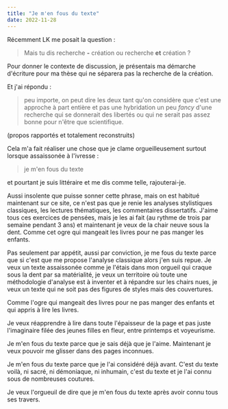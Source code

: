 ```yaml
---
title: "Je m'en fous du texte"
date: 2022-11-28
---
```


Récemment LK me posait la question : 

> Mais tu dis recherche **-** création ou recherche **et** création ?

Pour donner le contexte de discussion, je présentais ma démarche d'écriture pour ma thèse qui ne séparera pas la recherche de la création. 

Et j'ai répondu : 

> peu importe, on peut dire les deux tant qu'on considère que c'est une approche à part entière et pas une hybridation un peu *fancy* d'une recherche qui se donnerait des libertés ou qui ne serait pas assez bonne pour n'être que scientifique. 

(propos rapportés et totalement reconstruits)

Cela m'a fait réaliser une chose que je clame orgueilleusement surtout lorsque assaissonée à l'ivresse : 

> je m'en fous du texte

et pourtant je suis littéraire et me dis comme telle, rajouterai-je. 

Aussi insolente que puisse sonner cette phrase, mais on est habitué maintenant sur ce site, ce n'est pas que je renie les analyses stylistiques classiques, les lectures thématiques, les commentaires dissertatifs. J'aime tous ces exercices de pensées, mais je les ai fait (au rythme de trois par semaine pendant 3 ans) et maintenant je veux de la chair neuve sous la dent. Comme cet ogre qui mangeait les livres pour ne pas manger les enfants. 

Pas seulement par appétit, aussi par conviction, je me fous du texte parce que si c'est que me propose l'analyse classique alors j'en suis repue. Je veux un texte assaissonée comme je l'étais dans mon orgueil qui craque sous la dent par sa matérialité, je veux un territoire où toute une méthodologie d'analyse est à inventer et à répandre sur les chairs nues, je veux un texte qui ne soit pas des figures de styles mais des couvertures. 

Comme l'ogre qui mangeait des livres pour ne pas manger des enfants et qui appris à lire les livres. 

Je veux réapprendre à lire dans toute l'épaisseur de la page et pas juste l'imaginaire filée des jeunes filles en fleur, entre printemps et voyeurisme. 

Je m'en fous du texte parce que je sais déjà que je l'aime. 
Maintenant je veux pouvoir me glisser dans des pages inconnues. 

Je m'en fous du texte parce que je l'ai considéré déjà avant. C'est du texte voilà, ni sacré, ni démoniaque, ni inhumain, c'est du texte et je l'ai connu sous de nombreuses coutures. 

Je veux l'orgueuil de dire que je m'en fous du texte après avoir connu tous ses travers. 